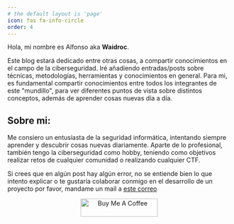```yaml
---
# the default layout is 'page'
icon: fas fa-info-circle
order: 4
---
```


Hola, mi nombre es Alfonso aka **Waidroc**.<br> 

Este blog estará dedicado entre otras cosas, a compartir conocimientos en el campo de la ciberseguridad. Iré añadiendo entradas/posts sobre técnicas, metodologías, herramientas y conocimientos en general. Para mi, es fundamental compartir conocimientos entre todos los integrantes de este "mundillo", para ver diferentes puntos de vista sobre distintos conceptos, además de aprender cosas nuevas día a día.

## Sobre mi:

Me consiero un entusiasta de la seguridad informática, intentando siempre aprender y descubrir cosas nuevas diariamente. Aparte de lo profesional, también tengo la ciberseguridad como hobby, teniendo como objetivos realizar retos de cualquier comunidad o realizando cualquier CTF.


Si crees que en algún post hay algún error, no se entiende bien lo que intento explicar o te gustaría colaborar conmigo en el desarrollo de un proyecto por favor, mandame un mail a [este correo](mailto:waidroc@protonmail.com)



<script src="https://tryhackme.com/badge/1208071"></script>

<p align="center">
<a href="https://www.buymeacoffee.com/waidrocx" target="_blank"><img src="https://cdn.buymeacoffee.com/buttons/default-orange.png" alt="Buy Me A Coffee" height="41" width="174"></a>
</p>
